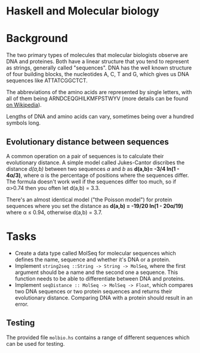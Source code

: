 Haskell and Molecular biology
=============================

# Background

The two primary types of molecules that molecular biologists observe are DNA
and proteines. Both have a linear structure that you tend to represent as
strings, generally called "sequences". DNA has the well known structure of four
building blocks, the nucleotides A, C, T and G, which gives us DNA sequences
like ATTATCGGCTCT.

The abbreviations of the amino acids are represented by single letters, with
all of them being ARNDCEQGHILKMFPSTWYV (more details can be found [on
Wikipedia][1]).

  [1]: http://en.wikipedia.org/wiki/Amino_acid#Table_of_standard_amino_acid_abbreviations_and_properties

Lengths of DNA and amino acids can vary, sometimes being over a hundred symbols
long.

## Evolutionary distance between sequences

A common operation on a pair of sequences is to calculate their evolutionary
distance. A simple model called Jukes-Cantor discribes the distance _d(a,b)_
between two sequences _a_ and _b_ as __d(a,b)= -3/4 ln(1 - 4α/3)__, where α is
the percentage of positions where the sequences differ.  
The formula doesn't work well if the sequences differ too much, so if α>0.74
then you often let d(a,b) = 3.3.

There's an almost identical model ("the Poisson model") for protein sequences
where you set the distance as __d(a,b) = -19/20 ln(1 - 20α/19)__ where
α ≤ 0.94, otherwise d(a,b) = 3.7.

# Tasks

* Create a data type called MolSeq for molecular sequences which defines the
  name, sequence and whether it's DNA or a protein.
* Implement ```string2seq ::String -> String -> MolSeq```, where the first
  argument should be a name and the second one a sequence. This function needs
  to be able to differentiate between DNA and proteins.
* Implement ```seqDistance :: MolSeq -> MolSeq -> Float```, which compares two
  DNA sequences or two protein sequences and returns their evolutionary
  distance. Comparing DNA with a protein should result in an error.

## Testing

The provided file ```molbio.hs``` contains a range of different sequences which
can be used for testing.
